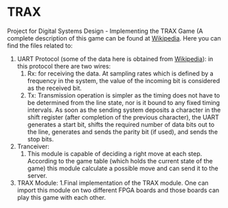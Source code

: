 # TRAX
Project for Digital Systems Design - Implementing the TRAX Game (A complete description of this game can be found at [Wikipedia](https://en.wikipedia.org/wiki/https://en.wikipedia.org/wiki/Trax_(game)).
Here you can find the files related to:
1. UART Protocol (some of the data here is obtained from [Wikipedia](https://en.wikipedia.org/wiki/Universal_asynchronous_receiver-transmitter)): in this protocol there are two wires:
   1. Rx: for receiving the data. At sampling rates which is defined by a frequency in the system, the value of the incoming bit is considered as the received bit.
   1. Tx: Transmission operation is simpler as the timing does not have to be determined from the line state, nor is it bound to any fixed timing intervals. As soon as the sending system deposits a character in the shift register (after completion of the previous character), the UART generates a start bit, shifts the required number of data bits out to the line, generates and sends the parity bit (if used), and sends the stop bits.
1. Tranceiver:
   1. This module is capable of deciding a right move at each step. According to the game table (which holds the current state of the game) this module calculate a possible move and can send it to the server.
1. TRAX Module:
   1.Final implementation of the TRAX module. One can import this module on two different FPGA boards and those boards can play this game with each other.
